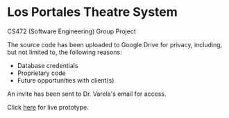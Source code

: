 # Los Portales Theatre System
 CS472 (Software Engineering) Group Project

 The source code has been uploaded to Google Drive for privacy, including, but not limited to, the following reasons:
 * Database credentials
 * Proprietary code
 * Future opportunities with client(s)

 An invite has been sent to Dr. Varela's email for access.

 Click [here](https://www.losportalestheatre.com) for live prototype.
